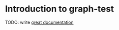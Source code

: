 # Introduction to graph-test

TODO: write [great documentation](http://jacobian.org/writing/what-to-write/)
